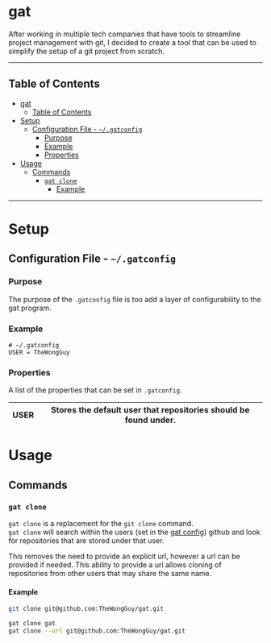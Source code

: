 # gat
After working in multiple tech companies that have tools to streamline project management with git,
I decided to create a tool that can be used to simplify the setup of a git project from scratch.  

---
## Table of Contents
- [gat](#gat)
  - [Table of Contents](#table-of-contents)
- [Setup](#setup)
  - [Configuration File - `~/.gatconfig`](#configuration-file---gatconfig)
    - [Purpose](#purpose)
    - [Example](#example)
    - [Properties](#properties)
- [Usage](#usage)
  - [Commands](#commands)
    - [`gat clone`](#gat-clone)
      - [Example](#example-1)
---
# Setup  
## Configuration File - `~/.gatconfig`  
### Purpose  
The purpose of the `.gatconfig` file is too add a layer of configurability to the gat program.
### Example
```
# ~/.gatconfig
USER = TheWongGuy
```
### Properties
A list of the properties that can be set in `.gatconfig`.  

| USER | Stores the default user that repositories should be found under. |
|:----:|------------------------------------------------------------------|

# Usage
## Commands
### `gat clone`
`gat clone` is a replacement for the `git clone` command.  
`gat clone` will search within the users (set in the [gat config](#configuration-file---gatconfig)) github and look for repositories that are stored under that user.

This removes the need to provide an explicit url, however a url can be provided if needed. This ability to provide a url allows cloning of repositories from other users that may share the same name.

#### Example
```bash
git clone git@github.com:TheWongGuy/gat.git

gat clone gat
gat clone --url git@github.com:TheWongGuy/gat.git
```